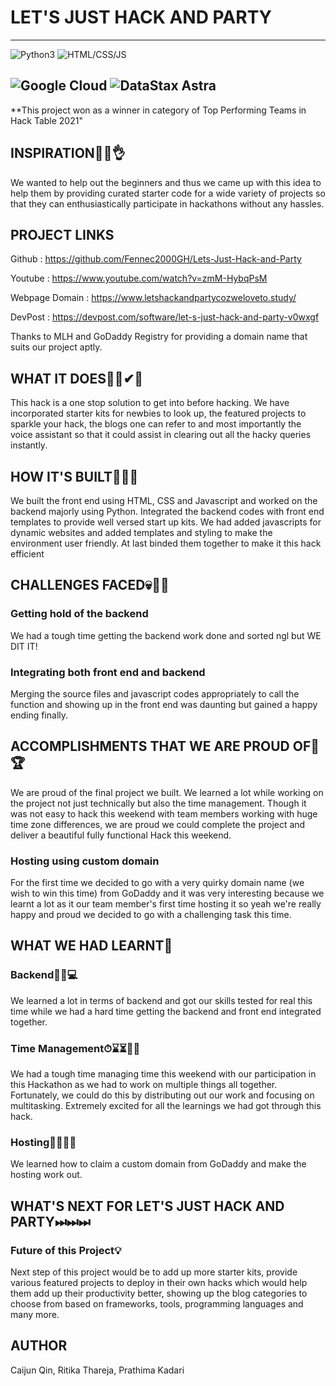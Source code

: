 # LET'S JUST HACK AND PARTY
----------------------------------------------------------------------------------------------------
![Python3](https://img.shields.io/badge/language-python3-yellow?style=plastic&logo=appveyor)
![HTML/CSS/JS](https://img.shields.io/badge/language-HTML/CSS/JS-orange)

![Google Cloud](https://img.shields.io/badge/platform-Google%20Cloud-skyblue?style=for-the-badge&logo=appveyor)
![DataStax Astra](https://img.shields.io/badge/database-DataStax%20Astra-darkblue?style=for-the-badge&logo=appveyor)
----------------------------------------------------------------------------------------------------

**This project won as a winner in category of Top Performing Teams in Hack Table 2021"

## INSPIRATION🌸✨👌

We wanted to help out the beginners and thus we came up with this idea to help them by providing curated starter code for a wide variety of projects so that they can enthusiastically participate in hackathons without any hassles.

## PROJECT LINKS

Github : https://github.com/Fennec2000GH/Lets-Just-Hack-and-Party

Youtube : https://www.youtube.com/watch?v=zmM-HybqPsM

Webpage Domain : https://www.letshackandpartycozweloveto.study/

DevPost : https://devpost.com/software/let-s-just-hack-and-party-v0wxgf

Thanks to MLH and GoDaddy Registry for providing a domain name that suits our project aptly.

## WHAT IT DOES👨‍💻✔📜

This hack is a one stop solution to get into before hacking. We have incorporated starter kits for newbies to look up, the featured projects to sparkle your hack, the blogs one can refer to and most importantly the voice assistant so that it could assist in clearing out all the hacky queries instantly.

## HOW IT'S BUILT🔧🔨🧰

We built the front end using HTML, CSS and Javascript and worked on the backend majorly using Python. Integrated the backend codes with front end templates to provide well versed start up kits. We had added javascripts for dynamic websites and added templates and styling to make the environment user friendly. At last binded them together to make it this hack efficient

## CHALLENGES FACED💀🏃‍♂️

### Getting hold of the backend
We had a tough time getting the backend work done and sorted ngl but WE DIT IT!
### Integrating both front end and backend
Merging the source files and javascript codes appropriately to call the function and showing up in the front end was daunting but gained a happy ending finally.

## ACCOMPLISHMENTS THAT WE ARE PROUD OF🏅🏆

We are proud of the final project we built. We learned a lot while working on the project not just technically but also the time management. Though it was not easy to hack this weekend with team members working with huge time zone differences, we are proud we could complete the project and deliver a beautiful fully functional Hack this weekend.
### Hosting using custom domain
For the first time we decided to go with a very quirky domain name (we wish to win this time) from GoDaddy and it was very interesting because we learnt a lot as it our team member's first time hosting it so yeah we're really happy and proud we decided to go with a challenging task this time.

## WHAT WE HAD LEARNT🧠

### Backend🙇‍♂️💻
We learned a lot in terms of backend and got our skills tested for real this time while we had a hard time getting the backend and front end integrated together. 
### Time Management⏱⌛⏳🏃‍♂️
We had a tough time managing time this weekend with our participation in this Hackathon as we had to work on multiple things all together. Fortunately, we could do this by distributing out our work and focusing on multitasking.  Extremely excited for all the learnings we had got through this hack.
### Hosting👩‍🏫👩‍💻
We learned how to claim a custom domain from GoDaddy and make the hosting work out.

## WHAT'S NEXT FOR LET'S JUST HACK AND PARTY⏭⏭⏭

### Future of this Project💡
Next step of this project would be to add up more starter kits, provide various featured projects to deploy in their own hacks which would help them add up their productivity better, showing up the blog categories to choose from based on frameworks, tools, programming languages and many more.

## AUTHOR 

Caijun Qin, Ritika Thareja, Prathima Kadari
